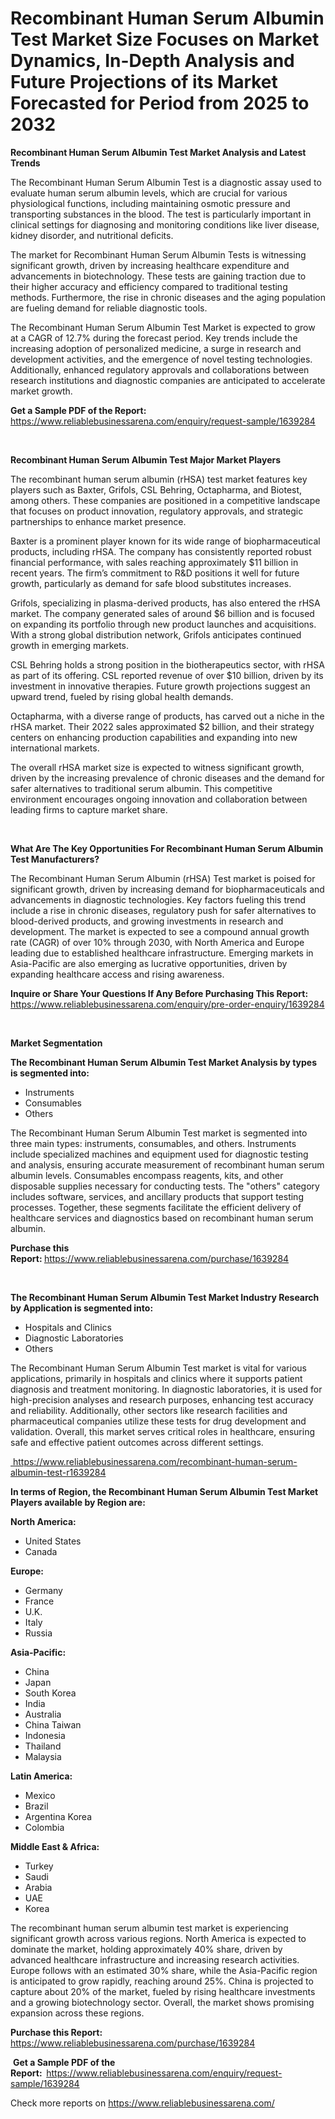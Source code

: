 <p><h1>Recombinant Human Serum Albumin Test Market Size Focuses on Market Dynamics, In-Depth Analysis and Future Projections of its Market Forecasted for Period from 2025 to 2032</h1></p><p><strong>Recombinant Human Serum Albumin Test Market Analysis and Latest Trends</strong></p>
<p><p>The Recombinant Human Serum Albumin Test is a diagnostic assay used to evaluate human serum albumin levels, which are crucial for various physiological functions, including maintaining osmotic pressure and transporting substances in the blood. The test is particularly important in clinical settings for diagnosing and monitoring conditions like liver disease, kidney disorder, and nutritional deficits.</p><p>The market for Recombinant Human Serum Albumin Tests is witnessing significant growth, driven by increasing healthcare expenditure and advancements in biotechnology. These tests are gaining traction due to their higher accuracy and efficiency compared to traditional testing methods. Furthermore, the rise in chronic diseases and the aging population are fueling demand for reliable diagnostic tools.</p><p>The Recombinant Human Serum Albumin Test Market is expected to grow at a CAGR of 12.7% during the forecast period. Key trends include the increasing adoption of personalized medicine, a surge in research and development activities, and the emergence of novel testing technologies. Additionally, enhanced regulatory approvals and collaborations between research institutions and diagnostic companies are anticipated to accelerate market growth.</p></p>
<p><strong>Get a Sample PDF of the Report:&nbsp;</strong> <a href="https://www.reliablebusinessarena.com/enquiry/request-sample/1639284?utm_campaign=2650&utm_medium=2&utm_source=Github&utm_content=ia&utm_term=03032025&utm_id=recombinant-human-serum-albumin-test">https://www.reliablebusinessarena.com/enquiry/request-sample/1639284</a></p>
<p>&nbsp;</p>
<p><strong>Recombinant Human Serum Albumin Test Major Market Players</strong></p>
<p><p>The recombinant human serum albumin (rHSA) test market features key players such as Baxter, Grifols, CSL Behring, Octapharma, and Biotest, among others. These companies are positioned in a competitive landscape that focuses on product innovation, regulatory approvals, and strategic partnerships to enhance market presence.</p><p>Baxter is a prominent player known for its wide range of biopharmaceutical products, including rHSA. The company has consistently reported robust financial performance, with sales reaching approximately $11 billion in recent years. The firm’s commitment to R&D positions it well for future growth, particularly as demand for safe blood substitutes increases.</p><p>Grifols, specializing in plasma-derived products, has also entered the rHSA market. The company generated sales of around $6 billion and is focused on expanding its portfolio through new product launches and acquisitions. With a strong global distribution network, Grifols anticipates continued growth in emerging markets.</p><p>CSL Behring holds a strong position in the biotherapeutics sector, with rHSA as part of its offering. CSL reported revenue of over $10 billion, driven by its investment in innovative therapies. Future growth projections suggest an upward trend, fueled by rising global health demands.</p><p>Octapharma, with a diverse range of products, has carved out a niche in the rHSA market. Their 2022 sales approximated $2 billion, and their strategy centers on enhancing production capabilities and expanding into new international markets.</p><p>The overall rHSA market size is expected to witness significant growth, driven by the increasing prevalence of chronic diseases and the demand for safer alternatives to traditional serum albumin. This competitive environment encourages ongoing innovation and collaboration between leading firms to capture market share.</p></p>
<p>&nbsp;</p>
<p><strong>What Are The Key Opportunities For Recombinant Human Serum Albumin Test Manufacturers?</strong></p>
<p><p>The Recombinant Human Serum Albumin (rHSA) Test market is poised for significant growth, driven by increasing demand for biopharmaceuticals and advancements in diagnostic technologies. Key factors fueling this trend include a rise in chronic diseases, regulatory push for safer alternatives to blood-derived products, and growing investments in research and development. The market is expected to see a compound annual growth rate (CAGR) of over 10% through 2030, with North America and Europe leading due to established healthcare infrastructure. Emerging markets in Asia-Pacific are also emerging as lucrative opportunities, driven by expanding healthcare access and rising awareness.</p></p>
<p><strong>Inquire or Share Your Questions If Any Before Purchasing This Report:</strong> <a href="https://www.reliablebusinessarena.com/enquiry/pre-order-enquiry/1639284?utm_campaign=2650&utm_medium=2&utm_source=Github&utm_content=ia&utm_term=03032025&utm_id=recombinant-human-serum-albumin-test">https://www.reliablebusinessarena.com/enquiry/pre-order-enquiry/1639284</a></p>
<p>&nbsp;</p>
<p><strong>Market Segmentation</strong></p>
<p><strong>The Recombinant Human Serum Albumin Test Market Analysis by types is segmented into:</strong></p>
<p><ul><li>Instruments</li><li>Consumables</li><li>Others</li></ul></p>
<p><p>The Recombinant Human Serum Albumin Test market is segmented into three main types: instruments, consumables, and others. Instruments include specialized machines and equipment used for diagnostic testing and analysis, ensuring accurate measurement of recombinant human serum albumin levels. Consumables encompass reagents, kits, and other disposable supplies necessary for conducting tests. The "others" category includes software, services, and ancillary products that support testing processes. Together, these segments facilitate the efficient delivery of healthcare services and diagnostics based on recombinant human serum albumin.</p></p>
<p><strong>Purchase this Report:&nbsp;</strong><a href="https://www.reliablebusinessarena.com/purchase/1639284?utm_campaign=2650&utm_medium=2&utm_source=Github&utm_content=ia&utm_term=03032025&utm_id=recombinant-human-serum-albumin-test">https://www.reliablebusinessarena.com/purchase/1639284</a></p>
<p>&nbsp;</p>
<p><strong>The Recombinant Human Serum Albumin Test Market Industry Research by Application is segmented into:</strong></p>
<p><ul><li>Hospitals and Clinics</li><li>Diagnostic Laboratories</li><li>Others</li></ul></p>
<p><p>The Recombinant Human Serum Albumin Test market is vital for various applications, primarily in hospitals and clinics where it supports patient diagnosis and treatment monitoring. In diagnostic laboratories, it is used for high-precision analyses and research purposes, enhancing test accuracy and reliability. Additionally, other sectors like research facilities and pharmaceutical companies utilize these tests for drug development and validation. Overall, this market serves critical roles in healthcare, ensuring safe and effective patient outcomes across different settings.</p></p>
<p><a href="https://www.reliablebusinessarena.com/recombinant-human-serum-albumin-test-r1639284?utm_campaign=2650&utm_medium=2&utm_source=Github&utm_content=ia&utm_term=03032025&utm_id=recombinant-human-serum-albumin-test">&nbsp;https://www.reliablebusinessarena.com/recombinant-human-serum-albumin-test-r1639284</a></p>
<p><strong>In terms of Region, the Recombinant Human Serum Albumin Test Market Players available by Region are:</strong></p>
<p>
    <p> <strong> North America: </strong>
        <ul>
            <li>United States</li>
            <li>Canada</li>
        </ul>
        </p> 
    <p> <strong> Europe: </strong>
        <ul>
            <li>Germany</li>
            <li>France</li>
            <li>U.K.</li>
            <li>Italy</li>
            <li>Russia</li>
        </ul>
        </p> 
    <p> <strong> Asia-Pacific: </strong>
        <ul>
            <li>China</li>
            <li>Japan</li>
            <li>South Korea</li>
            <li>India</li>
            <li>Australia</li>
            <li>China Taiwan</li>
            <li>Indonesia</li>
            <li>Thailand</li>
            <li>Malaysia</li>
        </ul>
        </p> 
    <p> <strong> Latin America: </strong>
        <ul>
            <li>Mexico</li>
            <li>Brazil</li>
            <li>Argentina Korea</li>
            <li>Colombia</li>
        </ul>
        </p> 
    <p> <strong> Middle East & Africa: </strong>
        <ul>
            <li>Turkey</li>
            <li>Saudi</li>
            <li>Arabia</li>
            <li>UAE</li>
            <li>Korea</li>
        </ul>
    </p>
    </p>
<p><p>The recombinant human serum albumin test market is experiencing significant growth across various regions. North America is expected to dominate the market, holding approximately 40% share, driven by advanced healthcare infrastructure and increasing research activities. Europe follows with an estimated 30% share, while the Asia-Pacific region is anticipated to grow rapidly, reaching around 25%. China is projected to capture about 20% of the market, fueled by rising healthcare investments and a growing biotechnology sector. Overall, the market shows promising expansion across these regions.</p></p>
<p><strong>Purchase this Report: </strong><a href="https://www.reliablebusinessarena.com/purchase/1639284?utm_campaign=2650&utm_medium=2&utm_source=Github&utm_content=ia&utm_term=03032025&utm_id=recombinant-human-serum-albumin-test">https://www.reliablebusinessarena.com/purchase/1639284</a></p>
<p>&nbsp;<strong>Get a Sample PDF of the Report:&nbsp;&nbsp;</strong><a href="https://www.reliablebusinessarena.com/enquiry/request-sample/1639284?utm_campaign=2650&utm_medium=2&utm_source=Github&utm_content=ia&utm_term=03032025&utm_id=recombinant-human-serum-albumin-test">https://www.reliablebusinessarena.com/enquiry/request-sample/1639284</a></p>
<p><strong></strong></p>
<p>Check more reports on <a href="https://www.reliablebusinessarena.com/?utm_campaign=2650&utm_medium=2&utm_source=Github&utm_content=ia&utm_term=03032025&utm_id=recombinant-human-serum-albumin-test">https://www.reliablebusinessarena.com/</a></p>